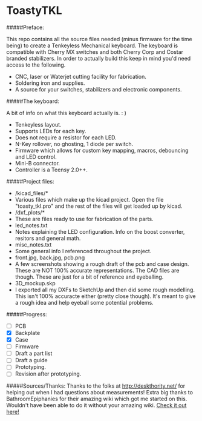 ToastyTKL
=========

#####Preface:

This repo contains all the source files needed (minus firmware for the time being) to create a Tenkeyless Mechanical keyboard.  The keyboard is compatible with Cherry MX switches and both Cherry Corp and Costar branded stabilizers.
In order to actually build this keep in mind you'd need access to the following.
- CNC, laser or Waterjet cutting facility for fabrication.
- Soldering iron and supplies.
- A source for your switches, stabilizers and electronic components.

#####The keyboard:

A bit of info on what this keyboard actually is. : )
- Tenkeyless layout.
- Supports LEDs for each key.
- Does not require a resistor for each LED.
- N-Key rollover, no ghosting, 1 diode per switch.
- Firmware which allows for custom key mapping, macros, debouncing and LED control.
- Mini-B connector.
- Controller is a Teensy 2.0++.

#####Project files:

- /kicad_files/*
 - Various files which make up the kicad project.  Open the file "toasty_tkl.pro" and the rest of the files will get loaded up by kicad.
- /dxf_plots/*
 - These are files ready to use for fabrication of the parts.
- led_notes.txt
 - Notes explaining the LED configuration.  Info on the boost converter, resitors and general math.
- misc_notes.txt
 - Some general info I referenced throughout the project.
- front.jpg, back.jpg, pcb.png
 - A few screenshots showing a rough draft of the pcb and case design.  These are NOT 100% accurate representations.  The CAD files are though.  These are just for a bit of reference and eyeballing.
- 3D_mockup.skp
 - I exported all my DXFs to SketchUp and then did some rough modelling.  This isn't 100% accuracte either (pretty close though).  It's meant to give a rough idea and help eyeball some potential problems.

#####Progress:

- [ ] PCB
- [x] Backplate 
- [x] Case
- [ ] Firmware
- [ ] Draft a part list
- [ ] Draft a guide
- [ ] Prototyping.
- [ ] Revision after prototyping.

#####Sources/Thanks:
Thanks to the folks at http://deskthority.net/ for helping out when I had questions about measurements!
Extra big thanks to BathroomEpiphanies for their amazing wiki which got me started on this.  Wouldn't have been able to do it without your amazing wiki.
[Check it out here!](http://deskthority.net/wiki/KiCAD_keyboard_PCB_design_guide)
